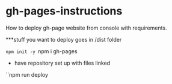 # gh-pages-instructions

How to deploy gh-page website from console with requirements.

***stuff you want to deploy goes in /dist folder

``npm init -y
``npm i gh-pages

* have repository set up with files linked

``npm run deploy


